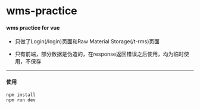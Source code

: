 # wms-practice

#### wms practice for vue

- 只做了Login(/login)页面和Raw Material Storage(/t-rms)页面

- 只有前端，部分数据是伪造的，在response返回错误之后使用，均为临时使用，不保存

---

#### 使用

```sh
npm install
npm run dev
```
